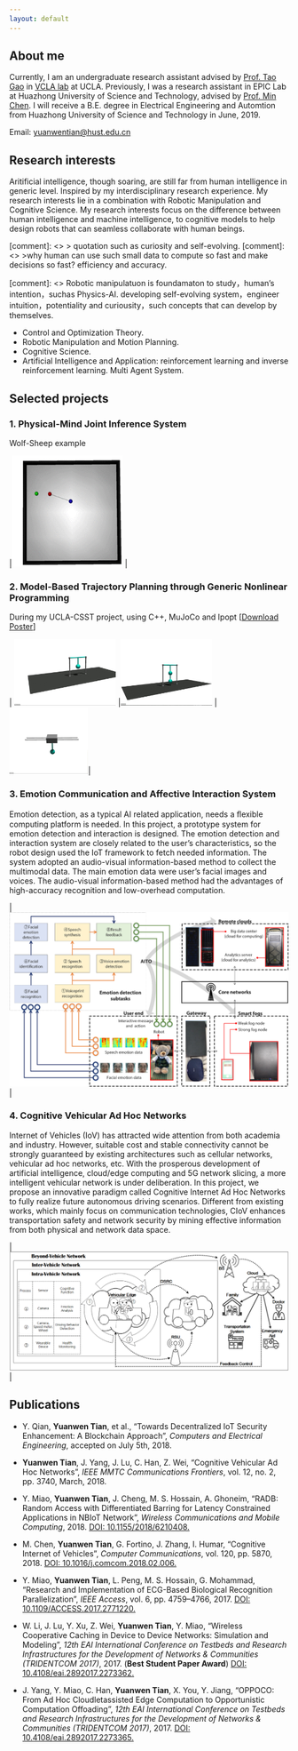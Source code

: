 ```yaml
---
layout: default
---
```


## About me

Currently, I am an undergraduate research assistant advised by [Prof. Tao Gao](http://www.stat.ucla.edu/~taogao/) in [VCLA lab](http://vcla.stat.ucla.edu/index.html) at UCLA. Previously, I was a research assistant in EPIC Lab at Huazhong University of Science and Technology, advised by [Prof. Min Chen](http://mmlab.snu.ac.kr/~mchen/). I will receive a B.E. degree in Electrical Engineering and Automtion from Huazhong University of Science and Technology in June, 2019.

Email: yuanwentian@hust.edu.cn



## Research interests

Aritificial intelligence, though soaring, are still far from human intelligence in generic level. 
Inspired by my interdisciplinary research experience. My research interests lie in a combination with Robotic Manipulation and Cognitive Science. 
My research interests focus on the difference between human intelligence and machine intelligence, to cognitive models to help design robots that can seamless collaborate with human beings.

[comment]: <> > quotation such as curiosity and self-evolving.
[comment]: <> >why human can use such small data to compute so fast and make decisions so fast? efficiency and accuracy.

[comment]: <> Robotic manipulatuon is foundamaton to study，human’s intention，suchas Physics-AI. developing self-evolving system，engineer intuition，potentiality and curiousity，such concepts that can develop by themselves. 

*   Control and Optimization Theory.
*   Robotic Manipulation and Motion Planning.
*   Cognitive Science.
*   Artificial Intelligence and Application: reinforcement learning and inverse reinforcement learning. Multi Agent System.




## Selected projects

### 1. Physical-Mind Joint Inference System

 Wolf-Sheep example

|<img src="https://github.com/yuanwentian/yuanwentian.github.io/blob/master/assets/img/wolf_sheep.gif?raw=true" alt="wolf_sheep" width="200"/> |

### 2. Model-Based Trajectory Planning through Generic Nonlinear Programming

During my UCLA-CSST project, using C++, MuJoCo and Ipopt 
[[Download Poster](/docs/Yuanwen_Poster.pdf)]

| <img src="https://github.com/yuanwentian/yuanwentian.github.io/blob/master/assets/img/inverted_pendulum.gif?raw=true" alt="cart-pole" height="120"/> |<img src="https://github.com/yuanwentian/yuanwentian.github.io/blob/master/assets/img/inverted_double_pendulum.gif?raw=true" alt="cart-pole" height="120"/> | <img src="https://github.com/yuanwentian/yuanwentian.github.io/blob/master/assets/img/cart_pole.gif?raw=true" alt="cart-pole" height="120"/>|

### 3. Emotion Communication and Affective Interaction System

Emotion detection, as a typical AI related application, needs a ﬂexible computing platform is needed. In this project, a prototype system for emotion detection and interaction is designed. The emotion detection and interaction system are closely related to the user’s characteristics, so the robot design used the IoT framework to fetch needed information. The system adopted an audio-visual information-based method to collect the multimodal data. The main emotion data were user’s facial images and voices. The audio-visual information-based method had the advantages of high-accuracy recognition and low-overhead computation.

|<img src="https://github.com/yuanwentian/yuanwentian.github.io/blob/master/assets/img/emotion_testbed.png?raw=true" alt="emotion_testbed"/>|

### 4. Cognitive Vehicular Ad Hoc Networks
 Internet of Vehicles (IoV) has attracted wide attention from both academia and industry. However, suitable cost and stable connectivity cannot be strongly guaranteed by existing architectures such as cellular networks, vehicular ad hoc networks, etc. With the prosperous development of artificial intelligence, cloud/edge computing and 5G network slicing, a more intelligent vehicular network is under deliberation. In this project, we propose an innovative paradigm called Cognitive Internet Ad Hoc Networks to fully realize future autonomous driving scenarios. Different from existing works, which mainly focus on communication technologies, CIoV enhances transportation safety and network security by mining effective information from both physical and network data space.

|<img src="https://github.com/yuanwentian/yuanwentian.github.io/blob/master/assets/img/ciov.png?raw=true" alt="ciov"/>|

## Publications

* Y. Qian, **Yuanwen Tian**, et al., “Towards Decentralized IoT Security Enhancement: A Blockchain Approach”, _Computers_ _and_ _Electrical_ _Engineering_, accepted on July 5th, 2018.

* **Yuanwen Tian**, J. Yang, J. Lu, C. Han, Z. Wei, “Cognitive Vehicular Ad Hoc Networks”, _IEEE_ _MMTC_ _Communications_ _Frontiers_, vol. 12, no. 2, pp. 3740, March, 2018.

* Y. Miao, **Yuanwen Tian**, J. Cheng, M. S. Hossain, A. Ghoneim, “RADB: Random Access with Differentiated Barring for Latency Constrained Applications in NBIoT Network”, _Wireless_ _Communications_ _and_ _Mobile_ _Computing_, 2018. [DOI: 10.1155/2018/6210408.](https://doi.org/10.1155/2018/6210408)

* M. Chen, **Yuanwen Tian**, G. Fortino, J. Zhang, I. Humar, “Cognitive Internet of Vehicles”, _Computer_ _Communications_, vol. 120, pp. 5870, 2018. [DOI: 10.1016/j.comcom.2018.02.006.](https://doi.org/10.1016/j.comcom.2018.02.006)

* Y. Miao, **Yuanwen Tian**, L. Peng, M. S. Hossain, G. Mohammad, “Research and Implementation of ECG-Based Biological Recognition Parallelization”, _IEEE_ _Access_, vol. 6, pp. 4759–4766, 2017. [DOI: 10.1109/ACCESS.2017.2771220.](https://doi.org/10.1109/ACCESS.2017.2771220)
 
* W. Li, J. Lu, Y. Xu, Z. Wei, **Yuanwen Tian**, Y. Miao, “Wireless Cooperative Caching in Device to Device Networks: Simulation and Modeling”, _12th_ _EAI_ _International_ _Conference_ _on_ _Testbeds_ _and_ _Research_ _Infrastructures_ _for_ _the_ _Development_ _of_ _Networks_ _&_ _Communities_ _(TRIDENTCOM_ _2017)_, 2017. (**Best Student Paper Award**) [DOI: 10.4108/eai.2892017.2273362.](http://dx.doi.org/10.4108/eai.28-9-2017.2273362)
 
* J. Yang, Y. Miao, C. Han, **Yuanwen Tian**, X. You, Y. Jiang, “OPPOCO: From Ad Hoc Cloudletassisted Edge Computation to Opportunistic Computation Offoading”, _12th_ _EAI_ _International_ _Conference_ _on_ _Testbeds_ _and_ _Research_ _Infrastructures_ _for_ _the_ _Development_ _of_ _Networks_ _&_ _Communities_ _(TRIDENTCOM_ _2017)_, 2017. [DOI: 10.4108/eai.2892017.2273365.](http://dx.doi.org/10.4108/eai.28-9-2017.2273365)
